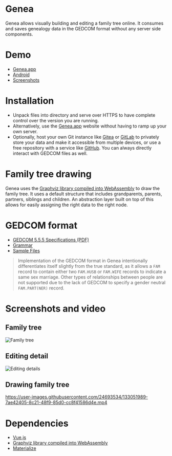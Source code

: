 # Genea

Genea allows visually building and editing a family tree online. It consumes and saves genealogy data in the GEDCOM format without any server side components.

# Demo

* [Genea.app](   )
* [Android](https://play.google.com/store/apps/details?id=com.genea.app)
* [Screenshots](#screenshots-and-video)

# Installation

* Unpack files into directory and serve over HTTPS to have complete control over the version you are running.
* Alternatively, use the [Genea.app](https://www.genea.app/) website without having to ramp up your own server.
* Optionally, host your own Git instance like [Gitea](https://gitea.io/) or [GitLab](https://about.gitlab.com/install/) to privately store your data and make it accessible from multiple devices, or use a free repository with a service like [GitHub](https://github.com/). You can always directly interact with GEDCOM files as well.

# Family tree drawing

Genea uses the [Graphviz library compiled into WebAssembly](https://github.com/hpcc-systems/hpcc-js-wasm/) to draw the family tree. It uses a default structure that includes grandparents, parents, partners, siblings and children. An abstraction layer built on top of this allows for easily assigning the right data to the right node.

# GEDCOM format

* [GEDCOM 5.5.5 Specifications (PDF)](https://www.gedcom.org/specs/GEDCOM555.zip)
* [Grammar](https://www.genealogieonline.nl/GEDCOM-tags/gedcom-5.5-grammar.php)
* [Sample Files](https://www.gedcom.org/samples.html)

> Implementation of the GEDCOM format in Genea intentionally differentiates itself slightly from the true standard, as it allows a `FAM` record to contain either two `FAM.HUSB` or `FAM.WIFE` records to indicate a same sex marriage. Other types of relationships between people are not supported due to the lack of GEDCOM to specify a gender neutral `FAM.PART(NER)` record.

# Screenshots and video

## Family tree
![Family tree](https://user-images.githubusercontent.com/24693534/133051893-f20df54f-bfa6-431b-a82d-4f86fbff30e7.png)

## Editing detail
![Editing details](https://user-images.githubusercontent.com/24693534/133051948-dd85be2d-1ecf-4b83-affb-dbe1b4e8b3eb.png)

## Drawing family tree
https://user-images.githubusercontent.com/24693534/133051989-7ae42405-8c21-48f9-85d0-cc8f41586d4e.mp4

# Dependencies

* [Vue.js](https://vuejs.org/v2/guide/)
* [Graphviz library compiled into WebAssembly](https://github.com/hpcc-systems/hpcc-js-wasm/)
* [Materialize](https://materializecss.com/)
